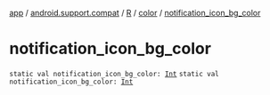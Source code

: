 [app](../../../index.md) / [android.support.compat](../../index.md) / [R](../index.md) / [color](index.md) / [notification_icon_bg_color](.)

# notification_icon_bg_color

`static val notification_icon_bg_color: `[`Int`](https://kotlinlang.org/api/latest/jvm/stdlib/kotlin/-int/index.html)
`static val notification_icon_bg_color: `[`Int`](https://kotlinlang.org/api/latest/jvm/stdlib/kotlin/-int/index.html)